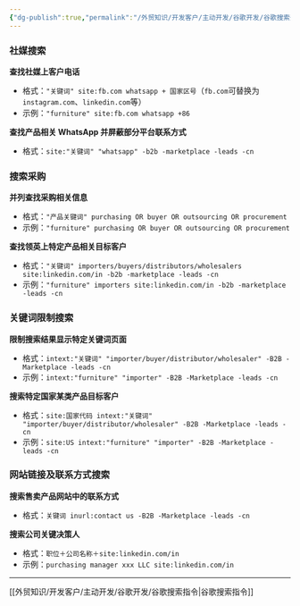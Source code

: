 ```yaml
---
{"dg-publish":true,"permalink":"/外贸知识/开发客户/主动开发/谷歌开发/谷歌搜索开发/"}
---
```



### 社媒搜索

**查找社媒上客户电话**
- 格式：`"关键词" site:fb.com whatsapp + 国家区号`（`fb.com`可替换为`instagram.com`、`linkedin.com`等）
- 示例：`"furniture" site:fb.com whatsapp +86`

**查找产品相关 WhatsApp 并屏蔽部分平台联系方式**
- 格式：`site:"关键词" "whatsapp" -b2b -marketplace -leads -cn`

### 搜索采购

**并列查找采购相关信息**
- 格式：`"产品关键词" purchasing OR buyer OR outsourcing OR procurement`
- 示例：`"furniture" purchasing OR buyer OR outsourcing OR procurement`

**查找领英上特定产品相关目标客户**
- 格式：`"关键词" importers/buyers/distributors/wholesalers site:linkedin.com/in -b2b -marketplace -leads -cn`
- 示例：`"furniture" importers site:linkedin.com/in -b2b -marketplace -leads -cn`

### 关键词限制搜索

**限制搜索结果显示特定关键词页面**
- 格式：`intext:"关键词" "importer/buyer/distributor/wholesaler" -B2B -Marketplace -leads -cn`
- 示例：`intext:"furniture" "importer" -B2B -Marketplace -leads -cn`

**搜索特定国家某类产品目标客户**
- 格式：`site:国家代码 intext:"关键词" "importer/buyer/distributor/wholesaler" -B2B -Marketplace -leads -cn`
- 示例：`site:US intext:"furniture" "importer" -B2B -Marketplace -leads -cn`

### 网站链接及联系方式搜索

**搜索售卖产品网站中的联系方式**
- 格式：`关键词 inurl:contact us -B2B -Marketplace -leads -cn`

**搜索公司关键决策人**
- 格式：`职位＋公司名称＋site:linkedin.com/in`
- 示例：`purchasing manager xxx LLC site:linkedin.com/in`

---

[[外贸知识/开发客户/主动开发/谷歌开发/谷歌搜索指令\|谷歌搜索指令]]